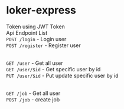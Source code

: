 # loker-express


Token using JWT Token<br>
Api Endpoint List<br>
`POST /login` - Login user<br>
`POST /register` - Register user<br><br>

`GET /user` - Get all user<br>
`GET /user/$id` - Get specific user by id<br>
`PUT /user/$id` - Put update specific user by id<br><br>

`GET /job` - Get all user<br>
`POST /job` - create job<br>